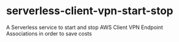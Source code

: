 # serverless-client-vpn-start-stop
A Serverless service to start and stop AWS Client VPN Endpoint Associations in order to save costs
